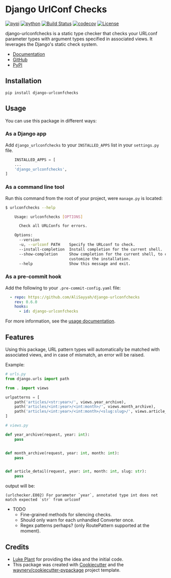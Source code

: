 # Django UrlConf Checks

[![pypi](https://img.shields.io/pypi/v/django-urlconfchecks.svg)](https://pypi.org/project/django-urlconfchecks/)
[![python](https://img.shields.io/pypi/pyversions/django-urlconfchecks.svg)](https://pypi.org/project/django-urlconfchecks/)
[![Build Status](https://github.com/AliSayyah/django-urlconfchecks/actions/workflows/dev.yml/badge.svg)](https://github.com/AliSayyah/django-urlconfchecks/actions/workflows/dev.yml)
[![codecov](https://codecov.io/gh/AliSayyah/django-urlconfchecks/branch/main/graphs/badge.svg)](https://codecov.io/github/AliSayyah/django-urlconfchecks)
[![License](https://img.shields.io/github/license/AliSayyah/django-urlconfchecks.svg)](https://www.gnu.org/licenses/gpl-3.0.en.html)

django-urlconfchecks is a static type checker that checks your URLconf parameter types with argument types specified in associated views.
It leverages the Django's static check system.

* [Documentation](https://AliSayyah.github.io/django-urlconfchecks)
* [GitHub](https://github.com/AliSayyah/django-urlconfchecks)
* [PyPI](https://pypi.org/project/django-urlconfchecks/)

## Installation

    pip install django-urlconfchecks

## Usage

You can use this package in different ways:

### As a Django app

Add `django_urlconfchecks` to your `INSTALLED_APPS` list in your `settings.py` file.

```python
    INSTALLED_APPS = [
    ...
    'django_urlconfchecks',
]
```

### As a command line tool

Run this command from the root of your project, were `manage.py` is located:

```bash
$ urlconfchecks --help

    Usage: urlconfchecks [OPTIONS]

      Check all URLConfs for errors.

    Options:
      --version
      -u, --urlconf PATH    Specify the URLconf to check.
      --install-completion  Install completion for the current shell.
      --show-completion     Show completion for the current shell, to copy it or
                            customize the installation.
      --help                Show this message and exit.
```

### As a pre-commit hook

Add the following to your `.pre-commit-config.yaml` file:

```yaml
  - repo: https://github.com/AliSayyah/django-urlconfchecks
    rev: 0.6.0
    hooks:
      - id: django-urlconfchecks
```

For more information, see the [usage documentation](https://alisayyah.github.io/django-urlconfchecks/usage/).

## Features

Using this package, URL pattern types will automatically be matched with associated views, and in case of mismatch, an
error will be raised.

Example:

```python
# urls.py
from django.urls import path

from . import views

urlpatterns = [
    path('articles/<str:year>/', views.year_archive),
    path('articles/<int:year>/<int:month>/', views.month_archive),
    path('articles/<int:year>/<int:month>/<slug:slug>/', views.article_detail),
]
```

```python
# views.py

def year_archive(request, year: int):
    pass


def month_archive(request, year: int, month: int):
    pass


def article_detail(request, year: int, month: int, slug: str):
    pass
```

output will be:

```
(urlchecker.E002) For parameter `year`, annotated type int does not match expected `str` from urlconf
```

* TODO
    - Fine-grained methods for silencing checks.
    - Should only warn for each unhandled Converter once.
    - Regex patterns perhaps? (only RoutePattern supported at the moment).

## Credits

- [Luke Plant](https://github.com/spookylukey) for providing the idea and the initial code.
- This package was created with [Cookiecutter](https://github.com/audreyr/cookiecutter) and
  the [waynerv/cookiecutter-pypackage](https://github.com/waynerv/cookiecutter-pypackage) project template.
